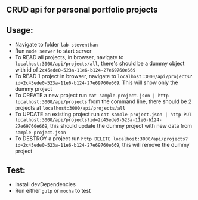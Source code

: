 ## CRUD api for personal portfolio projects
## Usage:
  * Navigate to folder `lab-steventhan`
  * Run `node server` to start server
  * To READ all projects, in browser, navigate to `localhost:3000/api/projects/all`, there's should be a dummy object with id of `2c45ede0-523a-11e6-b124-27e69760e669`
  * To READ 1 project in browser, navigate to `localhost:3000/api/projects?id=2c45ede0-523a-11e6-b124-27e69760e669`. This will show only the dummy project
  * To CREATE a new project run `cat sample-project.json | http localhost:3000/api/projects` from the command line, there should be 2 projects at `localhost:3000/api/projects/all`
  * To UPDATE an existing project run `cat sample-project.json | http PUT localhost:3000/api/projects?id=2c45ede0-523a-11e6-b124-27e69760e669`, this should update the dummy project with new data from `sample-project.json`
  * To DESTROY a project run `http DELETE localhost:3000/api/projects?id=2c45ede0-523a-11e6-b124-27e69760e669`, this will remove the dummy project

## Test:
  * Install devDependencies
  * Run either `gulp` or `mocha` to test
